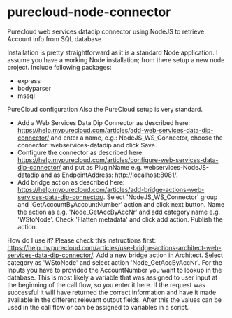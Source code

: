 # purecloud-node-connector
Purecloud web services datadip connector using NodeJS to retrieve Account info from SQL database

Installation is pretty straightforward as it is a standard Node application. I assume you have a working Node installation; from there setup a new node project. Include following packages:
- express
- bodyparser
- mssql

PureCloud configuration
Also the PureCloud setup is very standard.
- Add a Web Services Data Dip Connector as described here: https://help.mypurecloud.com/articles/add-web-services-data-dip-connector/ and enter a name, e.g.: NodeJS_WS_Connector, choose the connector: webservices-datadip and click Save.
- Configure the connector as described here: https://help.mypurecloud.com/articles/configure-web-services-data-dip-connector/ and put as PluginName e.g. webservices-NodeJS-datadip and as EndpointAddress: http://localhost:8081/.
- Add bridge action as described here: https://help.mypurecloud.com/articles/add-bridge-actions-web-services-data-dip-connector/. Select 'NodeJS_WS_Connector' group and 'GetAccountByAccountNumber' action and click next button. Name the action as e.g. 'Node_GetAccByAccNr' and add category name e.g. 'WStoNode'. Check 'Flatten metadata' and click add action. Publish the action.

How do I use it?
Please check this instructions first: https://help.mypurecloud.com/articles/use-bridge-actions-architect-web-services-data-dip-connector/. Add a new bridge action in Architect. Select category as 'WStoNode' and select action 'Node_GetAccByAccNr'.
For the Inputs you have to provided the AccountNumber you want to lookup in the database. This is most likely a variable that was assigned to user input at the beginning of the call flow, so you enter it here.
If the request was successful it will have returned the correct information and have it made available in the different relevant output fields. After this the values can be used in the call flow or can be assigned to variables in a script.
